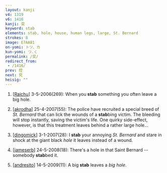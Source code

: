 ```yaml
---
layout: kanji
v4: 1319
v6: 1416
kanji: 突
keyword: stab
elements: stab, hole, house, human legs, large, St. Bernard
strokes: 8
image: E7AA81
on-yomi: トツ、カ
kun-yomi: つ.く
permalink: /突/
redirect_from:
 - /1416/
prev: 控
next: 究
heisig: ""
---
```


1) [<a href="http://kanji.koohii.com/profile/Raichu">Raichu</a>] 3-5-2006(269): When you<strong> stab</strong> something you often leave a big hole.

2) [<a href="http://kanji.koohii.com/profile/akrodha">akrodha</a>] 25-4-2007(55): The police have recruited a special breed of <em>St. Bernard</em> that can lick the wounds of a<strong> stab</strong>bing victim. The bleeding will stop instantly, saving the victim&#039;s life. One quirky side-effect, however, is that this treatment leaves behind a rather large hole...

3) [<a href="http://kanji.koohii.com/profile/dingomick">dingomick</a>] 3-1-2007(28): I<strong> stab</strong> your annoying <em>St. Bernard</em> and stare in shock at the giant black <em>hole</em> it leaves instead of a wound.

4) [<a href="http://kanji.koohii.com/profile/jameserb">jameserb</a>] 24-5-2008(18): There&#039;s a hole in that Saint Bernard -- somebody<strong> stab</strong>bed it.

5) [<a href="http://kanji.koohii.com/profile/andresito">andresito</a>] 14-5-2009(11): A big<strong> stab</strong> leaves a <em>big hole</em>.

